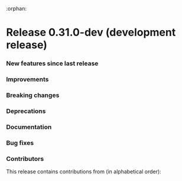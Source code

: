 :orphan:

 # Release 0.31.0-dev (development release)

 <h3>New features since last release</h3>

 <h3>Improvements</h3>

 <h3>Breaking changes</h3>

 <h3>Deprecations</h3>

 <h3>Documentation</h3>

 <h3>Bug fixes</h3>

 <h3>Contributors</h3>

 This release contains contributions from (in alphabetical order):